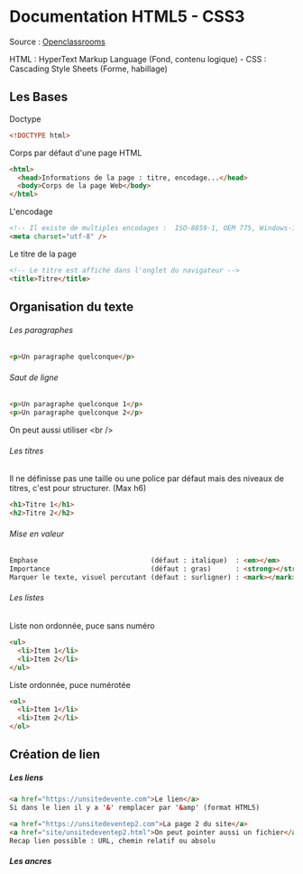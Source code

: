 # Documentation HTML5 - CSS3

Source : [Openclassrooms](https://openclassrooms.com/fr/courses/1603881-apprenez-a-creer-votre-site-web-avec-html5-et-css3)

HTML : HyperText Markup Language (Fond, contenu logique) - CSS  : Cascading Style Sheets (Forme, habillage)

## Les Bases
Doctype
```html
<!DOCTYPE html>
```

Corps par défaut d'une page HTML
```html
<html>
  <head>Informations de la page : titre, encodage...</head>
  <body>Corps de la page Web</body>
</html>
```

L'encodage
```html
<!-- Il existe de multiples encodages :  ISO-8859-1, OEM 775, Windows-1253, ANSI, UNICODE-->
<meta charset="utf-8" />
```

Le titre de la page
```html
<!-- Le titre est affiché dans l'onglet du navigateur -->
<title>Titre</title>
```

## Organisation du texte
###### Les paragraphes
```html
<p>Un paragraphe quelconque</p>
```

###### Saut de ligne
```html
<p>Un paragraphe quelconque 1</p>
<p>Un paragraphe quelconque 2</p>
```
On peut aussi utiliser <br /\>

###### Les titres
Il ne définisse pas une taille ou une police par défaut mais des niveaux de titres, c'est pour structurer. (Max h6)
```html
<h1>Titre 1</h1>
<h2>Titre 2</h2>
```

###### Mise en valeur
```html
Emphase                            (défaut : italique)  : <em></em>
Importance                         (défaut : gras)      : <strong></strong>
Marquer le texte, visuel percutant (défaut : surligner) : <mark></mark>
```

###### Les listes
Liste non ordonnée, puce sans numéro
```html
<ul>
  <li>Item 1</li>
  <li>Item 2</li>
</ul>
```

Liste ordonnée, puce numérotée
```html
<ol>
  <li>Item 1</li>
  <li>Item 2</li>
</ol>
```

## Création de lien
##### Les liens
```html
<a href="https://unsitedevente.com">Le lien</a>
Si dans le lien il y a '&' remplacer par '&amp' (format HTML5)

<a href="https://unsitedeventep2.com">La page 2 du site</a>
<a href="site/unsitedeventep2.html">On peut pointer aussi un fichier</a>
Recap lien possible : URL, chemin relatif ou absolu
```

##### Les ancres



```
```
